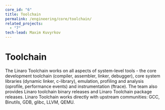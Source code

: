```yaml
---
core_id: "6"
title: Toolchain
permalink: /engineering/core/toolchain/
related_projects:
  - "7"
tech-lead: Maxim Kuvyrkov
---
```

# Toolchain

The Linaro Toolchain works on all aspects of system-level tools - the core development toolchain (compiler, assembler, linker, debugger), core system libraries (dynamic linker, c-library), emulation, profiling and analysis (oprofile, performance events) and instrumentation (ftrace). The team also provides Linaro toolchain binary releases and Linaro Toolchain package releases. Linaro Toolchain works directly with upstream communities: GCC, Binutils, GDB, glibc, LLVM, QEMU.

